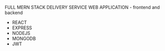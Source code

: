 FULL MERN STACK DELIVERY SERVICE WEB APPLICATION - frontend and backend

- REACT
- EXPRESS
- NODEJS
- MONGODB
- JWT
